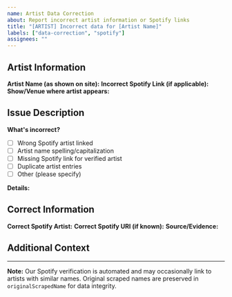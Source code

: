 ```yaml
---
name: Artist Data Correction
about: Report incorrect artist information or Spotify links
title: "[ARTIST] Incorrect data for [Artist Name]"
labels: ["data-correction", "spotify"]
assignees: ""
---
```


## Artist Information

**Artist Name (as shown on site):**
**Incorrect Spotify Link (if applicable):**
**Show/Venue where artist appears:**

## Issue Description

**What's incorrect?**

- [ ] Wrong Spotify artist linked
- [ ] Artist name spelling/capitalization
- [ ] Missing Spotify link for verified artist
- [ ] Duplicate artist entries
- [ ] Other (please specify)

**Details:**

<!-- Describe what's wrong with the current data -->

## Correct Information

**Correct Spotify Artist:**
**Correct Spotify URI (if known):**
**Source/Evidence:**

<!-- Link to official band website, verified social media, etc. -->

## Additional Context

<!-- Any other context about the artist or correction -->

---

**Note:** Our Spotify verification is automated and may occasionally link to artists with similar names. Original scraped names are preserved in `originalScrapedName` for data integrity.
